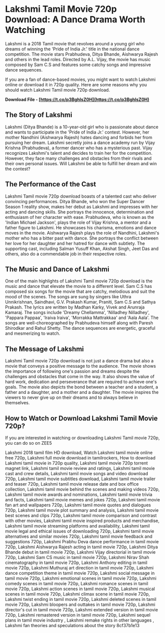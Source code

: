 
 
# Lakshmi Tamil Movie 720p Download: A Dance Drama Worth Watching
 
Lakshmi is a 2018 Tamil movie that revolves around a young girl who dreams of winning the 'Pride of India Jr.' title in the national dance competition. The movie stars Prabhudeva, Ditya Bhande, Aishwarya Rajesh and others in the lead roles. Directed by A.L. Vijay, the movie has music composed by Sam C.S and features some catchy songs and impressive dance sequences.
 
If you are a fan of dance-based movies, you might want to watch Lakshmi online or download it in 720p quality. Here are some reasons why you should watch Lakshmi Tamil movie 720p download.
 
**Download File - [https://t.co/p3BghlsZ0H](https://t.co/p3BghlsZ0H)**


 
## The Story of Lakshmi
 
Lakshmi (Ditya Bhande) is a 10-year-old girl who is passionate about dance and wants to participate in the 'Pride of India Jr.' contest. However, her mother Nandhini (Aishwarya Rajesh) hates dancing and forbids her from pursuing her dream. Lakshmi secretly joins a dance academy run by Vijay Krishna (Prabhudeva), a former dancer who has a mysterious past. Vijay recognizes Lakshmi's talent and decides to train her for the competition. However, they face many challenges and obstacles from their rivals and their own personal issues. Will Lakshmi be able to fulfill her dream and win the contest?
 
## The Performance of the Cast
 
Lakshmi Tamil movie 720p download boasts of a talented cast who deliver convincing performances. Ditya Bhande, who won the Super Dancer Season 1 reality show, makes her debut as Lakshmi and impresses with her acting and dancing skills. She portrays the innocence, determination and enthusiasm of her character with ease. Prabhudeva, who is known as the 'Indian Michael Jackson', plays the role of Vijay Krishna, a mentor and a father figure to Lakshmi. He showcases his charisma, emotions and dance moves in the movie. Aishwarya Rajesh plays the role of Nandhini, Lakshmi's mother who has a bitter past with dance. She portrays the conflict between her love for her daughter and her hatred for dance with subtlety. The supporting cast, including Salman Yusuff Khan, Akshat Singh, Jeet Das and others, also do a commendable job in their respective roles.
 
## The Music and Dance of Lakshmi
 
One of the main highlights of Lakshmi Tamil movie 720p download is the music and dance that elevate the movie to a different level. Sam C.S has composed six songs for the movie that are catchy, melodious and suit the mood of the scenes. The songs are sung by singers like Uthra Unnikrishnan, Saindhavi, G.V. Prakash Kumar, Praniti, Sam C.S and Sathya Prakash. The lyrics are written by Madhan Karky, Vivek and Arunraja Kamaraj. The songs include 'Dreamy Chellamma', 'Nilladhey Nilladhey', 'Pappara Pappaa', 'Iraiva Iraiva', 'Morrakka Mattrakkaa' and 'Aala Aala'. The songs are well-choreographed by Prabhudeva himself along with Paresh Shirodkar and Rahul Shetty. The dance sequences are energetic, graceful and mesmerizing to watch.
 
## The Message of Lakshmi
 
Lakshmi Tamil movie 720p download is not just a dance drama but also a movie that conveys a positive message to the audience. The movie shows the importance of following one's passion and dreams despite the challenges and obstacles that come in the way. It also shows the value of hard work, dedication and perseverance that are required to achieve one's goals. The movie also depicts the bond between a teacher and a student, a father and a daughter, and a mother and a daughter. The movie inspires the viewers to never give up on their dreams and to always believe in themselves.
 
## How to Watch or Download Lakshmi Tamil Movie 720p?
 
If you are interested in watching or downloading Lakshmi Tamil movie 720p, you can do so on ZEE5
 
Lakshmi 2018 tamil film HD download,  Watch Lakshmi tamil movie online free 720p,  Lakshmi full movie download in tamilrockers,  How to download Lakshmi tamil movie in 720p quality,  Lakshmi tamil movie 720p torrent magnet link,  Lakshmi tamil movie review and ratings,  Lakshmi tamil movie cast and crew details,  Lakshmi tamil movie songs and video download 720p,  Lakshmi tamil movie subtitles download,  Lakshmi tamil movie trailer and teaser 720p,  Lakshmi tamil movie release date and box office collection,  Lakshmi tamil movie behind the scenes and making videos 720p,  Lakshmi tamil movie awards and nominations,  Lakshmi tamil movie trivia and facts,  Lakshmi tamil movie memes and jokes 720p,  Lakshmi tamil movie fan art and wallpapers 720p,  Lakshmi tamil movie quotes and dialogues 720p,  Lakshmi tamil movie plot summary and analysis,  Lakshmi tamil movie best scenes and clips 720p,  Lakshmi tamil movie comparison and contrast with other movies,  Lakshmi tamil movie inspired products and merchandise,  Lakshmi tamil movie streaming platforms and availability,  Lakshmi tamil movie legal and ethical issues of downloading 720p,  Lakshmi tamil movie alternatives and similar movies 720p,  Lakshmi tamil movie feedback and suggestions 720p,  Lakshmi Prabhu Deva dance performance in tamil movie 720p,  Lakshmi Aishwarya Rajesh acting in tamil movie 720p,  Lakshmi Ditya Bhande debut in tamil movie 720p,  Lakshmi Vijay directorial in tamil movie 720p,  Lakshmi Sam CS music in tamil movie 720p,  Lakshmi Nirav Shah cinematography in tamil movie 720p,  Lakshmi Anthony editing in tamil movie 720p,  Lakshmi Muthuraj art direction in tamil movie 720p,  Lakshmi dance competition theme in tamil movie 720p,  Lakshmi social message in tamil movie 720p,  Lakshmi emotional scenes in tamil movie 720p,  Lakshmi comedy scenes in tamil movie 720p,  Lakshmi romance scenes in tamil movie 720p,  Lakshmi action scenes in tamil movie 720p,  Lakshmi musical scenes in tamil movie 720p,  Lakshmi climax scene in tamil movie 720p,  Lakshmi twist ending in tamil movie 720p,  Lakshmi deleted scenes in tamil movie 720p,  Lakshmi bloopers and outtakes in tamil movie 720p,  Lakshmi director's cut in tamil movie 720p,  Lakshmi extended version in tamil movie 720p,  Lakshmi remastered version in tamil movie 720p,  Lakshmi sequel plans in tamil movie industry ,  Lakshmi remake rights in other languages ,  Lakshmi fan theories and speculations about the story
 8cf37b1e13
 
